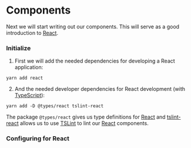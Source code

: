 # Components

Next we will start writing out our components. This will serve as a good introduction to [React](https://facebook.github.io/react/).

### <a name="initialize">Initialize</a>

1. First we will add the needed dependencies for developing a React application:
```
yarn add react
```
2. And the needed developer dependencies for React development (with [TypeScript](https://www.typescriptlang.org/)):
```
yarn add -D @types/react tslint-react
```
The package `@types/react` gives us type definitions for [React](https://facebook.github.io/react/) and [tslint-react](https://github.com/palantir/tslint-react) allows us to use [TSLint](https://palantir.github.io/tslint/) to lint our [React](https://facebook.github.io/react/) components.

### <a name="configuring">Configuring for React</a>



